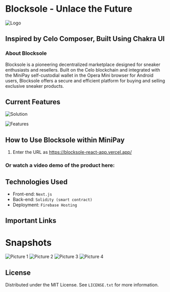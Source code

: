 # Blocksole - Unlace the Future

![Logo](https://private-user-images.githubusercontent.com/127257029/348568248-539b583f-637e-4660-9e68-b6a85649f662.png?jwt=eyJhbGciOiJIUzI1NiIsInR5cCI6IkpXVCJ9.eyJpc3MiOiJnaXRodWIuY29tIiwiYXVkIjoicmF3LmdpdGh1YnVzZXJjb250ZW50LmNvbSIsImtleSI6ImtleTUiLCJleHAiOjE3MjEwNTcwNzMsIm5iZiI6MTcyMTA1Njc3MywicGF0aCI6Ii8xMjcyNTcwMjkvMzQ4NTY4MjQ4LTUzOWI1ODNmLTYzN2UtNDY2MC05ZTY4LWI2YTg1NjQ5ZjY2Mi5wbmc_WC1BbXotQWxnb3JpdGhtPUFXUzQtSE1BQy1TSEEyNTYmWC1BbXotQ3JlZGVudGlhbD1BS0lBVkNPRFlMU0E1M1BRSzRaQSUyRjIwMjQwNzE1JTJGdXMtZWFzdC0xJTJGczMlMkZhd3M0X3JlcXVlc3QmWC1BbXotRGF0ZT0yMDI0MDcxNVQxNTE5MzNaJlgtQW16LUV4cGlyZXM9MzAwJlgtQW16LVNpZ25hdHVyZT1kYmU4OThlMGFhOWRlYzgwZjhhY2FhNTg3MzAzZjRlMDM4YTBmNjNhNzdkZTczZDQ2YTExZTliYjU5MjAyMDcxJlgtQW16LVNpZ25lZEhlYWRlcnM9aG9zdCZhY3Rvcl9pZD0wJmtleV9pZD0wJnJlcG9faWQ9MCJ9.ap__cRgFMQSDyev0JFIZrkGZtOgKDhdtN-1QZQPIGzo)

## Inspired by Celo Composer, Built Using Chakra UI

### About Blocksole

Blocksole is a pioneering decentralized marketplace designed for sneaker enthusiasts and resellers. Built on the Celo blockchain and integrated with the MiniPay self-custodial wallet in the Opera Mini browser for Android users, Blocksole offers a secure and efficient platform for buying and selling exclusive sneaker products.

## Current Features

![Solution](https://private-user-images.githubusercontent.com/127257029/348760207-ea287450-4733-4215-875e-b6c9eb63d803.jpg?jwt=eyJhbGciOiJIUzI1NiIsInR5cCI6IkpXVCJ9.eyJpc3MiOiJnaXRodWIuY29tIiwiYXVkIjoicmF3LmdpdGh1YnVzZXJjb250ZW50LmNvbSIsImtleSI6ImtleTUiLCJleHAiOjE3MjEwNTczMDIsIm5iZiI6MTcyMTA1NzAwMiwicGF0aCI6Ii8xMjcyNTcwMjkvMzQ4NzYwMjA3LWVhMjg3NDUwLTQ3MzMtNDIxNS04NzVlLWI2YzllYjYzZDgwMy5qcGc_WC1BbXotQWxnb3JpdGhtPUFXUzQtSE1BQy1TSEEyNTYmWC1BbXotQ3JlZGVudGlhbD1BS0lBVkNPRFlMU0E1M1BRSzRaQSUyRjIwMjQwNzE1JTJGdXMtZWFzdC0xJTJGczMlMkZhd3M0X3JlcXVlc3QmWC1BbXotRGF0ZT0yMDI0MDcxNVQxNTIzMjJaJlgtQW16LUV4cGlyZXM9MzAwJlgtQW16LVNpZ25hdHVyZT1mZmI0NWM3Mjc2OGI0YTc1YWQ4NjUxMzNkZjg0YzMxMzE1NDA4MTFiYTM2YmI3YzAzZTc5ZjQ3YzMxYmVhMDIzJlgtQW16LVNpZ25lZEhlYWRlcnM9aG9zdCZhY3Rvcl9pZD0wJmtleV9pZD0wJnJlcG9faWQ9MCJ9.pmemS1uQVaZ1LEN5FdLA0w0NRA-biDBgwWD6jz447mk)

![Features](https://private-user-images.githubusercontent.com/127257029/348765423-819a20c4-5197-404e-b891-3aa6b3aa92ac.jpg?jwt=eyJhbGciOiJIUzI1NiIsInR5cCI6IkpXVCJ9.eyJpc3MiOiJnaXRodWIuY29tIiwiYXVkIjoicmF3LmdpdGh1YnVzZXJjb250ZW50LmNvbSIsImtleSI6ImtleTUiLCJleHAiOjE3MjEwNTgyNjAsIm5iZiI6MTcyMTA1Nzk2MCwicGF0aCI6Ii8xMjcyNTcwMjkvMzQ4NzY1NDIzLTgxOWEyMGM0LTUxOTctNDA0ZS1iODkxLTNhYTZiM2FhOTJhYy5qcGc_WC1BbXotQWxnb3JpdGhtPUFXUzQtSE1BQy1TSEEyNTYmWC1BbXotQ3JlZGVudGlhbD1BS0lBVkNPRFlMU0E1M1BRSzRaQSUyRjIwMjQwNzE1JTJGdXMtZWFzdC0xJTJGczMlMkZhd3M0X3JlcXVlc3QmWC1BbXotRGF0ZT0yMDI0MDcxNVQxNTM5MjBaJlgtQW16LUV4cGlyZXM9MzAwJlgtQW16LVNpZ25hdHVyZT0yZjk1Y2I0NmQ1YjRkNDgxODY1OTIyNDNhYWNjYWFlYTVhMTk3NzcxM2UxOTRlMjQ2NmY5ZmU1NzhhNzExOTY0JlgtQW16LVNpZ25lZEhlYWRlcnM9aG9zdCZhY3Rvcl9pZD0wJmtleV9pZD0wJnJlcG9faWQ9MCJ9.d09dOwZE01ma6Qk9KEemCaVMdS4UPcQuXXRN0NFUsMY)

## How to Use Blocksole within MiniPay

1. Enter the URL as https://blocksole-react-app.vercel.app/

### Or watch a video demo of the product here:


## Technologies Used

- Front-end: `Next.js`
- Back-end: `Solidity (smart contract)`
- Deployment: `Firebase Hosting`

## Important Links




# Snapshots
![Picture 1](https://private-user-images.githubusercontent.com/127257029/348566908-9745d6dc-0b88-40b1-8760-31d541042a57.jpg?jwt=eyJhbGciOiJIUzI1NiIsInR5cCI6IkpXVCJ9.eyJpc3MiOiJnaXRodWIuY29tIiwiYXVkIjoicmF3LmdpdGh1YnVzZXJjb250ZW50LmNvbSIsImtleSI6ImtleTUiLCJleHAiOjE3MjEwNTc1NDQsIm5iZiI6MTcyMTA1NzI0NCwicGF0aCI6Ii8xMjcyNTcwMjkvMzQ4NTY2OTA4LTk3NDVkNmRjLTBiODgtNDBiMS04NzYwLTMxZDU0MTA0MmE1Ny5qcGc_WC1BbXotQWxnb3JpdGhtPUFXUzQtSE1BQy1TSEEyNTYmWC1BbXotQ3JlZGVudGlhbD1BS0lBVkNPRFlMU0E1M1BRSzRaQSUyRjIwMjQwNzE1JTJGdXMtZWFzdC0xJTJGczMlMkZhd3M0X3JlcXVlc3QmWC1BbXotRGF0ZT0yMDI0MDcxNVQxNTI3MjRaJlgtQW16LUV4cGlyZXM9MzAwJlgtQW16LVNpZ25hdHVyZT03MDcwNmYxYTA0OTRhZTIzZDk0NTE5OGMxMDE2MzllOGE2Y2U1MmJkZTYzMGIxNGRkMzZmODNlZGU2NWEzMTI3JlgtQW16LVNpZ25lZEhlYWRlcnM9aG9zdCZhY3Rvcl9pZD0wJmtleV9pZD0wJnJlcG9faWQ9MCJ9.yQ0xbYdHjOtPAfOlx4MySzs0bxsK_4KkHhGi9P_DJJY)
![Picture 2](https://private-user-images.githubusercontent.com/127257029/348568636-8848de58-0dd5-4481-bcb7-88353175c717.jpg?jwt=eyJhbGciOiJIUzI1NiIsInR5cCI6IkpXVCJ9.eyJpc3MiOiJnaXRodWIuY29tIiwiYXVkIjoicmF3LmdpdGh1YnVzZXJjb250ZW50LmNvbSIsImtleSI6ImtleTUiLCJleHAiOjE3MjEwNTc0MTAsIm5iZiI6MTcyMTA1NzExMCwicGF0aCI6Ii8xMjcyNTcwMjkvMzQ4NTY4NjM2LTg4NDhkZTU4LTBkZDUtNDQ4MS1iY2I3LTg4MzUzMTc1YzcxNy5qcGc_WC1BbXotQWxnb3JpdGhtPUFXUzQtSE1BQy1TSEEyNTYmWC1BbXotQ3JlZGVudGlhbD1BS0lBVkNPRFlMU0E1M1BRSzRaQSUyRjIwMjQwNzE1JTJGdXMtZWFzdC0xJTJGczMlMkZhd3M0X3JlcXVlc3QmWC1BbXotRGF0ZT0yMDI0MDcxNVQxNTI1MTBaJlgtQW16LUV4cGlyZXM9MzAwJlgtQW16LVNpZ25hdHVyZT00ZjRjMTg4ZmM3MmNhNWI4MGUwYjUzYzFmYzk0ZDVhYzViNGRiZGY1ODIwZjVjYmMyODM0NmIzMDQ5ODNjZjY2JlgtQW16LVNpZ25lZEhlYWRlcnM9aG9zdCZhY3Rvcl9pZD0wJmtleV9pZD0wJnJlcG9faWQ9MCJ9.43TENmKoOA_-SG_oPLjuJ1wNyK1vqTWrEFkEWakB2y4)
![Picture 3](https://private-user-images.githubusercontent.com/127257029/348568740-3c76ed81-05d9-49d5-82a8-dd9287cd6eb4.jpg?jwt=eyJhbGciOiJIUzI1NiIsInR5cCI6IkpXVCJ9.eyJpc3MiOiJnaXRodWIuY29tIiwiYXVkIjoicmF3LmdpdGh1YnVzZXJjb250ZW50LmNvbSIsImtleSI6ImtleTUiLCJleHAiOjE3MjEwNTc0ODksIm5iZiI6MTcyMTA1NzE4OSwicGF0aCI6Ii8xMjcyNTcwMjkvMzQ4NTY4NzQwLTNjNzZlZDgxLTA1ZDktNDlkNS04MmE4LWRkOTI4N2NkNmViNC5qcGc_WC1BbXotQWxnb3JpdGhtPUFXUzQtSE1BQy1TSEEyNTYmWC1BbXotQ3JlZGVudGlhbD1BS0lBVkNPRFlMU0E1M1BRSzRaQSUyRjIwMjQwNzE1JTJGdXMtZWFzdC0xJTJGczMlMkZhd3M0X3JlcXVlc3QmWC1BbXotRGF0ZT0yMDI0MDcxNVQxNTI2MjlaJlgtQW16LUV4cGlyZXM9MzAwJlgtQW16LVNpZ25hdHVyZT0xMjZjYjdiNmI1MjVmYzQ0NjM1NTU4ZDc3ZmZiNWUxOWE0ODM2N2FkMTkzN2E5MTdmOTAwYmZkZTM1Y2FjNDQzJlgtQW16LVNpZ25lZEhlYWRlcnM9aG9zdCZhY3Rvcl9pZD0wJmtleV9pZD0wJnJlcG9faWQ9MCJ9.1oYcNhZ56byzzP8Aj_o8ppPxfj1xXJDMi2XJ4fcz8uM)
![Picture 4](https://private-user-images.githubusercontent.com/127257029/348757756-a04e0059-750e-4b58-9c5d-df966f61b3c3.jpg?jwt=eyJhbGciOiJIUzI1NiIsInR5cCI6IkpXVCJ9.eyJpc3MiOiJnaXRodWIuY29tIiwiYXVkIjoicmF3LmdpdGh1YnVzZXJjb250ZW50LmNvbSIsImtleSI6ImtleTUiLCJleHAiOjE3MjEwNTY4NzQsIm5iZiI6MTcyMTA1NjU3NCwicGF0aCI6Ii8xMjcyNTcwMjkvMzQ4NzU3NzU2LWEwNGUwMDU5LTc1MGUtNGI1OC05YzVkLWRmOTY2ZjYxYjNjMy5qcGc_WC1BbXotQWxnb3JpdGhtPUFXUzQtSE1BQy1TSEEyNTYmWC1BbXotQ3JlZGVudGlhbD1BS0lBVkNPRFlMU0E1M1BRSzRaQSUyRjIwMjQwNzE1JTJGdXMtZWFzdC0xJTJGczMlMkZhd3M0X3JlcXVlc3QmWC1BbXotRGF0ZT0yMDI0MDcxNVQxNTE2MTRaJlgtQW16LUV4cGlyZXM9MzAwJlgtQW16LVNpZ25hdHVyZT0xNGRlMjU4ZWUxZTY1YWIyMGMzY2RiMjAzNWZmMmRlMGU2Y2E1YjY2YTE0MDZhODNmYjY5ZTkzMDk0ZDNkMjhjJlgtQW16LVNpZ25lZEhlYWRlcnM9aG9zdCZhY3Rvcl9pZD0wJmtleV9pZD0wJnJlcG9faWQ9MCJ9.xBZ4_Xu-0hBHNXazs9Tf5Y3aS3_jDWLo5-ZoXHTQWeA)




## License

Distributed under the MIT License. See `LICENSE.txt` for more information.
